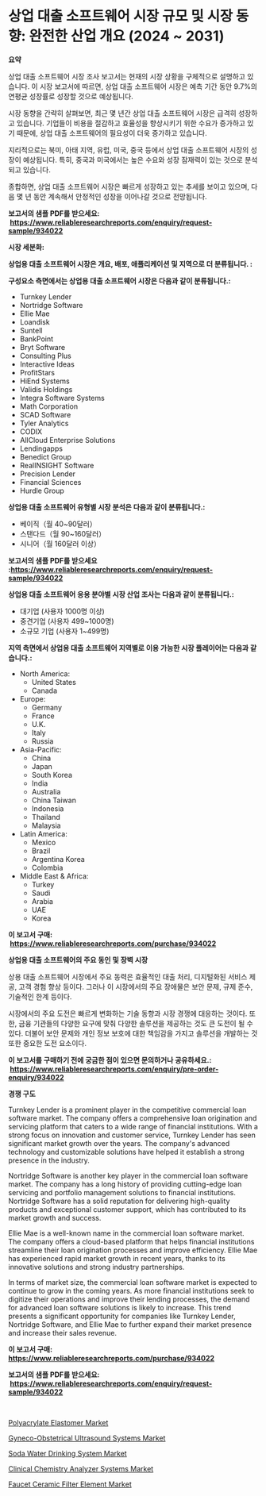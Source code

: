 <p><h1>상업 대출 소프트웨어 시장 규모 및 시장 동향: 완전한 산업 개요 (2024 ~ 2031)</h1></p><p><strong>요약</strong></p>
<p><p>상업 대출 소프트웨어 시장 조사 보고서는 현재의 시장 상황을 구체적으로 설명하고 있습니다. 이 시장 보고서에 따르면, 상업 대출 소프트웨어 시장은 예측 기간 동안 9.7%의 연평균 성장률로 성장할 것으로 예상됩니다.</p><p>시장 동향을 간략히 살펴보면, 최근 몇 년간 상업 대출 소프트웨어 시장은 급격히 성장하고 있습니다. 기업들이 비용을 절감하고 효율성을 향상시키기 위한 수요가 증가하고 있기 때문에, 상업 대출 소프트웨어의 필요성이 더욱 증가하고 있습니다.</p><p>지리적으로는 북미, 아태 지역, 유럽, 미국, 중국 등에서 상업 대출 소프트웨어 시장의 성장이 예상됩니다. 특히, 중국과 미국에서는 높은 수요와 성장 잠재력이 있는 것으로 분석되고 있습니다.</p><p>종합하면, 상업 대출 소프트웨어 시장은 빠르게 성장하고 있는 추세를 보이고 있으며, 다음 몇 년 동안 계속해서 안정적인 성장을 이어나갈 것으로 전망됩니다.</p></p>
<p><strong>보고서의 샘플 PDF를 받으세요: &nbsp;<a href="https://www.reliableresearchreports.com/enquiry/request-sample/934022">https://www.reliableresearchreports.com/enquiry/request-sample/934022</a></strong></p>
<p><strong>시장 세분화:</strong></p>
<p><strong> 상업용 대출 소프트웨어 시장은 개요, 배포, 애플리케이션 및 지역으로 더 분류됩니다. :</strong></p>
<p><strong>구성요소 측면에서는 상업용 대출 소프트웨어 시장은 다음과 같이 분류됩니다.:</strong></p>
<p><ul><li>Turnkey Lender</li><li>Nortridge Software</li><li>Ellie Mae</li><li>Loandisk</li><li>Suntell</li><li>BankPoint</li><li>Bryt Software</li><li>Consulting Plus</li><li>Interactive Ideas</li><li>ProfitStars</li><li>HiEnd Systems</li><li>Validis Holdings</li><li>Integra Software Systems</li><li>Math Corporation</li><li>SCAD Software</li><li>Tyler Analytics</li><li>CODIX</li><li>AllCloud Enterprise Solutions</li><li>Lendingapps</li><li>Benedict Group</li><li>RealINSIGHT Software</li><li>Precision Lender</li><li>Financial Sciences</li><li>Hurdle Group</li></ul></p>
<p><strong> 상업용 대출 소프트웨어 유형별 시장 분석은 다음과 같이 분류됩니다.:</strong></p>
<p><ul><li>베이직（월 40~90달러）</li><li>스탠다드（월 90~160달러）</li><li>시니어（월 160달러 이상）</li></ul></p>
<p><strong>보고서의 샘플 PDF를 받으세요 :<a href="https://www.reliableresearchreports.com/enquiry/request-sample/934022">https://www.reliableresearchreports.com/enquiry/request-sample/934022</a></strong></p>
<p><strong> 상업용 대출 소프트웨어 응용 분야별 시장 산업 조사는 다음과 같이 분류됩니다.:</strong></p>
<p><ul><li>대기업 (사용자 1000명 이상)</li><li>중견기업 (사용자 499~1000명)</li><li>소규모 기업 (사용자 1~499명)</li></ul></p>
<p><strong>지역 측면에서 상업용 대출 소프트웨어 지역별로 이용 가능한 시장 플레이어는 다음과 같습니다.:</strong></p>
<p><ul>
    <li>
        North America:
        <ul>
            <li>United States</li>
            <li>Canada</li>
        </ul>
    </li>
    <li>
        Europe:
        <ul>
            <li>Germany</li>
            <li>France</li>
            <li>U.K.</li>
            <li>Italy</li>
            <li>Russia</li>
        </ul>
    </li>
    <li>
        Asia-Pacific:
        <ul>
            <li>China</li>
            <li>Japan</li>
            <li>South Korea</li>
            <li>India</li>
            <li>Australia</li>
            <li>China Taiwan</li>
            <li>Indonesia</li>
            <li>Thailand</li>
            <li>Malaysia</li>
        </ul>
    </li>
    <li>
        Latin America:
        <ul>
            <li>Mexico</li>
            <li>Brazil</li>
            <li>Argentina Korea</li>
            <li>Colombia</li>
        </ul>
    </li>
    <li>
        Middle East & Africa:
        <ul>
            <li>Turkey</li>
            <li>Saudi</li>
            <li>Arabia</li>
            <li>UAE</li>
            <li>Korea</li>
        </ul>
    </li>
    </ul></p>
<p><strong>이 보고서 구매: &nbsp;<a href="https://www.reliableresearchreports.com/purchase/934022">https://www.reliableresearchreports.com/purchase/934022</a></strong></p>
<p><strong>상업용 대출 소프트웨어의 주요 동인 및 장벽 시장</strong></p>
<p><p>상용 대출 소프트웨어 시장에서 주요 동력은 효율적인 대출 처리, 디지털화된 서비스 제공, 고객 경험 향상 등이다. 그러나 이 시장에서의 주요 장애물은 보안 문제, 규제 준수, 기술적인 한계 등이다.</p><p>시장에서의 주요 도전은 빠르게 변화하는 기술 동향과 시장 경쟁에 대응하는 것이다. 또한, 금융 기관들의 다양한 요구에 맞춰 다양한 솔루션을 제공하는 것도 큰 도전이 될 수 있다. 더불어 보안 문제와 개인 정보 보호에 대한 책임감을 가지고 솔루션을 개발하는 것 또한 중요한 도전 요소이다.</p></p>
<p><strong>이 보고서를 구매하기 전에 궁금한 점이 있으면 문의하거나 공유하세요.: &nbsp;<a href="https://www.reliableresearchreports.com/enquiry/pre-order-enquiry/934022">https://www.reliableresearchreports.com/enquiry/pre-order-enquiry/934022</a></strong></p>
<p><strong>경쟁 구도</strong></p>
<p><p>Turnkey Lender is a prominent player in the competitive commercial loan software market. The company offers a comprehensive loan origination and servicing platform that caters to a wide range of financial institutions. With a strong focus on innovation and customer service, Turnkey Lender has seen significant market growth over the years. The company's advanced technology and customizable solutions have helped it establish a strong presence in the industry.</p><p>Nortridge Software is another key player in the commercial loan software market. The company has a long history of providing cutting-edge loan servicing and portfolio management solutions to financial institutions. Nortridge Software has a solid reputation for delivering high-quality products and exceptional customer support, which has contributed to its market growth and success.</p><p>Ellie Mae is a well-known name in the commercial loan software market. The company offers a cloud-based platform that helps financial institutions streamline their loan origination processes and improve efficiency. Ellie Mae has experienced rapid market growth in recent years, thanks to its innovative solutions and strong industry partnerships.</p><p>In terms of market size, the commercial loan software market is expected to continue to grow in the coming years. As more financial institutions seek to digitize their operations and improve their lending processes, the demand for advanced loan software solutions is likely to increase. This trend presents a significant opportunity for companies like Turnkey Lender, Nortridge Software, and Ellie Mae to further expand their market presence and increase their sales revenue.</p></p>
<p><strong>이 보고서 구매: &nbsp; <a href="https://www.reliableresearchreports.com/purchase/934022">https://www.reliableresearchreports.com/purchase/934022</a></strong></p>
<p><strong>보고서의 샘플 PDF를 받으세요: &nbsp;<a href="https://www.reliableresearchreports.com/enquiry/request-sample/934022">https://www.reliableresearchreports.com/enquiry/request-sample/934022</a></strong><strong></strong></p>
<p>&nbsp;</p>
<p><p><a href="https://view.publitas.com/reportprime-1/polyacrylate-elastomer-market-growth-market-trends-covid-19-impact-and-forecasts-for-period-from-2024-2031/">Polyacrylate Elastomer Market</a></p><p><a href="https://unruly-ladybug-44b.notion.site/Gyneco-Obstetrical-Ultrasound-Systems-Market-Growth-Market-Trends-COVID-19-Impact-and-Forecasts-f-8e1e54cc603c43aa88337c7a5e7a2a83">Gyneco-Obstetrical Ultrasound Systems Market</a></p><p><a href="https://github.com/globismark/Market-Research-Report-List-2/blob/main/soda-water-drinking-system-market.md">Soda Water Drinking System Market</a></p><p><a href="https://gentle-editor-9db.notion.site/Clinical-Chemistry-Analyzer-Systems-Market-Size-Share-Trends-Analysis-Report-By-Material-By-Type-fca11dda61844456860dfa43fa0a3c5d">Clinical Chemistry Analyzer Systems Market</a></p><p><a href="https://github.com/bobicer/Market-Research-Report-List-2/blob/main/faucet-ceramic-filter-element-market.md">Faucet Ceramic Filter Element Market</a></p></p>